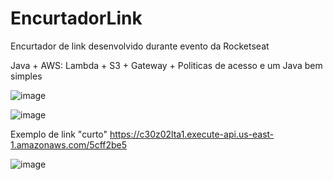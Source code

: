 # EncurtadorLink
Encurtador de link desenvolvido durante evento da Rocketseat 

Java + AWS: Lambda + S3 + Gateway + Politicas de acesso e um Java bem simples

![image](https://github.com/user-attachments/assets/004642e0-e423-4c7c-a025-aea93b4951f4)

![image](https://github.com/user-attachments/assets/1c133c3b-2db4-47ed-9145-d103916c3b78)

Exemplo de link "curto" https://c30z02lta1.execute-api.us-east-1.amazonaws.com/5cff2be5

![image](https://github.com/user-attachments/assets/c4b1575f-e010-43d4-9e3e-fba11c53cd37)
